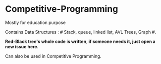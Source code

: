 # Competitive-Programming

Mostly for education purpose

Contains Data Structures : # Stack, queue, linked list, AVL Trees, Graph #.

**Red-Black tree's whole code is written, if someone needs it, just open a new issue here.**

Can also be used in Competitive Programming.
